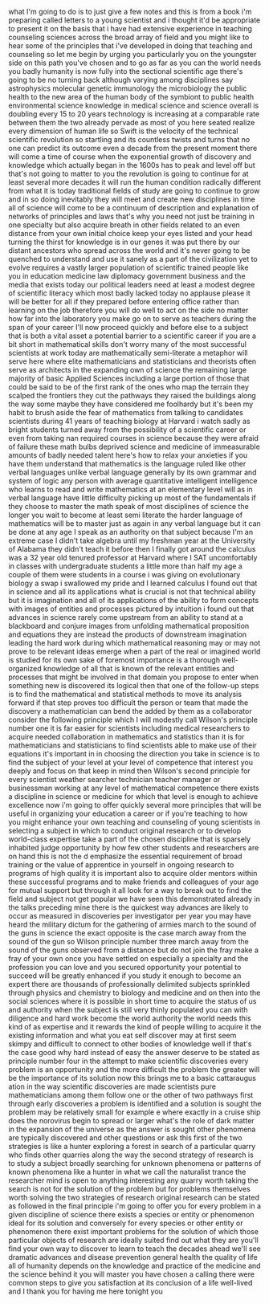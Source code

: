 
what I&#39;m going to do is to just give a
few notes and this is from a book i&#39;m
preparing called letters to a young
scientist and i thought it&#39;d be
appropriate to present it on the basis
that i have had extensive experience in
teaching counseling sciences across the
broad array of field and you might like
to hear some of the principles that i&#39;ve
developed in doing that teaching and
counseling so let me begin by urging you
particularly you on the youngster side
on this path you&#39;ve chosen and to go as
far as you can the world needs you badly
humanity is now fully into the sectional
scientific age there&#39;s going to be no
turning back although varying among
disciplines say astrophysics molecular
genetic immunology the microbiology the
public health to the new area of the
human body of the symbiont to public
health environmental science knowledge
in medical science and science overall
is doubling every 15 to 20 years
technology is increasing at a comparable
rate between them the two already
pervade as most of you here seated
realize every dimension of human life so
Swift is the velocity of the technical
scientific revolution so startling and
its countless twists and turns that no
one can predict its outcome even a
decade from the present moment there
will come a time of course when the
exponential growth of discovery and
knowledge which actually began in the
1600s has to peak and level off but
that&#39;s not going to matter to you the
revolution is going to continue for at
least several more decades it will run
the human condition radically different
from what it is today traditional fields
of study are going to continue to grow
and in so doing inevitably they will
meet and create new disciplines in time
all of science will come to be a
continuum of description and explanation
of networks of principles and laws
that&#39;s why you need not just be training
in one specialty but also acquire breath
in other fields related to an even
distance from your own initial choice
keep your eyes listed and your head
turning the thirst for knowledge is in
our genes it was put there by our
distant ancestors who spread across the
world and it&#39;s never going to be
quenched to understand and use it sanely
as a part of the civilization yet to
evolve requires a vastly larger
population of scientific trained people
like you in education medicine law
diplomacy government business and the
media that exists today our political
leaders need at least a modest degree of
scientific literacy which most badly
lacked today no applause please it will
be better for all if they prepared
before entering office rather than
learning on the job therefore you will
do well to act on the side no matter how
far into the laboratory you make go on
to serve as teachers during the span of
your career I&#39;ll now proceed quickly and
before else to a subject that is both a
vital asset a potential barrier to a
scientific career if you are a bit short
in mathematical skills don&#39;t worry many
of the most successful scientists at
work today are mathematically
semi-literate a metaphor will serve here
where elite mathematicians and
statisticians and theorists often serve
as architects in the expanding
own of science the remaining large
majority of basic Applied Sciences
including a large portion of those that
could be said to be of the first rank of
the ones who map the terrain they
scalped the frontiers they cut the
pathways they raised the buildings along
the way some maybe they have considered
me foolhardy but it&#39;s been my habit to
brush aside the fear of mathematics from
talking to candidates scientists during
41 years of teaching biology at Harvard
i watch sadly as bright students turned
away from the possibility of a
scientific career or even from taking
nan required courses in science because
they were afraid of failure these math
bulbs deprived science and medicine of
immeasurable amounts of badly needed
talent here&#39;s how to relax your
anxieties if you have them understand
that mathematics is the language ruled
like other verbal languages unlike
verbal language generally by its own
grammar and system of logic any person
with average quantitative intelligent
intelligence who learns to read and
write mathematics at an elementary level
will as in verbal language have little
difficulty picking up most of the
fundamentals if they choose to master
the math speak of most disciplines of
science the longer you wait to become at
least semi literate the harder language
of mathematics will be to master just as
again in any verbal language but it can
be done at any age I speak as an
authority on that subject because I&#39;m an
extreme case I didn&#39;t take algebra until
my freshman year at the University of
Alabama they didn&#39;t teach it before then
I finally got around the calculus was a
32 year old tenured professor at Harvard
where I SAT uncomfortably in classes
with undergraduate students a little
more than half my age a couple of them
were students in a course i was giving
on evolutionary biology a swap i
swallowed my pride
and I learned calculus I found out that
in science and all its applications what
is crucial is not that technical ability
but it is imagination and all of its
applications of the ability to form
concepts with images of entities and
processes pictured by intuition i found
out that advances in science rarely come
upstream from an ability to stand at a
blackboard and conjure images from
unfolding mathematical proposition and
equations they are instead the products
of downstream imagination leading the
hard work during which mathematical
reasoning may or may not prove to be
relevant ideas emerge when a part of the
real or imagined world is studied for
its own sake of foremost importance is a
thorough well-organized knowledge of all
that is known of the relevant entities
and processes that might be involved in
that domain you propose to enter when
something new is discovered its logical
then that one of the follow-up steps is
to find the mathematical and statistical
methods to move its analysis forward if
that step proves too difficult the
person or team that made the discovery a
mathematician can bend the added by them
as a collaborator consider the following
principle which I will modestly call
Wilson&#39;s principle number one it is far
easier for scientists including medical
researchers to acquire needed
collaboration in mathematics and
statistics than it is for mathematicians
and statisticians to find scientists
able to make use of their equations it&#39;s
important in in choosing the direction
you take in science is to find the
subject of your level at your level of
competence that interest you deeply and
focus on that keep in mind then Wilson&#39;s
second principle for every scientist
weather
searcher technician teacher manager or
businessman working at any level of
mathematical competence there exists a
discipline in science or medicine for
which that level is enough to achieve
excellence now i&#39;m going to offer
quickly several more principles that
will be useful in organizing your
education a career or if you&#39;re teaching
to how you might enhance your own
teaching and counseling of young
scientists in selecting a subject in
which to conduct original research or to
develop world-class expertise take a
part of the chosen discipline that is
sparsely inhabited judge opportunity by
how few other students and researchers
are on hand this is not the d emphasize
the essential requirement of broad
training or the value of apprentice in
yourself in ongoing research to programs
of high quality it is important also to
acquire older mentors within these
successful programs and to make friends
and colleagues of your age for mutual
support but through it all look for a
way to break out to find the field and
subject not get popular we have seen
this demonstrated already in the talks
preceding mine there is the quickest way
advances are likely to occur as measured
in discoveries per investigator per year
you may have heard the military dictum
for the gathering of armies march to the
sound of the guns in science the exact
opposite is the case march away from the
sound of the gun so Wilson principle
number three march away from the sound
of the guns observed from a distance but
do not join the fray make a fray of your
own once you have settled on especially
a specialty and the profession you can
love and you secured opportunity your
potential to succeed will be greatly
enhanced
if you study it enough to become an
expert there are thousands of
professionally delimited subjects
sprinkled through physics and chemistry
to biology and medicine and on then into
the social sciences where it is possible
in short time to acquire the status of
us and authority when the subject is
still very thinly populated you can with
diligence and hard work become the world
authority the world needs this kind of
as expertise and it rewards the kind of
people willing to acquire it the
existing information and what you eat
self discover may at first seem skimpy
and difficult to connect to other bodies
of knowledge well if that&#39;s the case
good why hard instead of easy the answer
deserve to be stated as principle number
four in the attempt to make scientific
discoveries every problem is an
opportunity and the more difficult the
problem the greater will be the
importance of its solution now this
brings me to a basic cattaraugus ation
in the way scientific discoveries are
made scientists pure mathematicians
among them follow one or the other of
two pathways first through early
discoveries a problem is identified and
a solution is sought the problem may be
relatively small for example e where
exactly in a cruise ship does the
norovirus begin to spread or larger
what&#39;s the role of dark matter in the
expansion of the universe as the answer
is sought other phenomena are typically
discovered and other questions or ask
this first of the two strategies is like
a hunter exploring a forest in search of
a particular quarry who finds other
quarries along the way the second
strategy of research is to study a
subject broadly searching for unknown
phenomena or patterns of known phenomena
like a hunter in what we call the
naturalist trance the researcher mind is
open to anything interesting
any quarry worth taking the search is
not for the solution of the problem but
for problems themselves worth solving
the two strategies of research original
research can be stated as followed in
the final principle i&#39;m going to offer
you for every problem in a given
discipline of science there exists a
species or entity or phenomenon ideal
for its solution and conversely for
every species or other entity or
phenomenon there exist important
problems for the solution of which those
particular objects of research are
ideally suited find out what they are
you&#39;ll find your own way to discover to
learn to teach the decades ahead we&#39;ll
see dramatic advances and disease
prevention general health the quality of
life all of humanity depends on the
knowledge and practice of the medicine
and the science behind it you will
master you have chosen a calling there
were common steps to give you
satisfaction at its conclusion of a life
well-lived and I thank you for having me
here tonight
you
